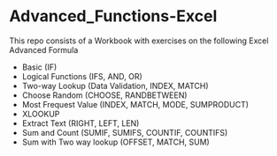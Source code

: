 # Advanced_Functions-Excel
This repo consists of a Workbook with exercises on the following Excel Advanced Formula
- Basic (IF)
- Logical Functions (IFS, AND, OR)
- Two-way Lookup (Data Validation, INDEX, MATCH)
- Choose Random (CHOOSE, RANDBETWEEN)
- Most Frequest Value (INDEX, MATCH, MODE, SUMPRODUCT)
- XLOOKUP
- Extract Text (RIGHT, LEFT, LEN)
- Sum and Count (SUMIF, SUMIFS, COUNTIF, COUNTIFS)
- Sum with Two way lookup (OFFSET, MATCH, SUM)
